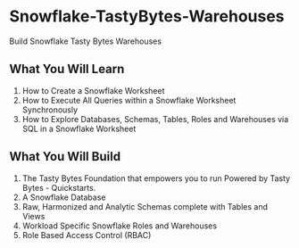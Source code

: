 # Snowflake-TastyBytes-Warehouses
Build Snowflake Tasty Bytes Warehouses

## What You Will Learn
1.  How to Create a Snowflake Worksheet
2.  How to Execute All Queries within a Snowflake Worksheet Synchronously
3.  How to Explore Databases, Schemas, Tables, Roles and Warehouses via SQL in a Snowflake Worksheet
## What You Will Build
1.  The Tasty Bytes Foundation that empowers you to run Powered by Tasty Bytes - Quickstarts.
2.  A Snowflake Database
3.  Raw, Harmonized and Analytic Schemas complete with Tables and Views
4.  Workload Specific Snowflake Roles and Warehouses
5.  Role Based Access Control (RBAC)
